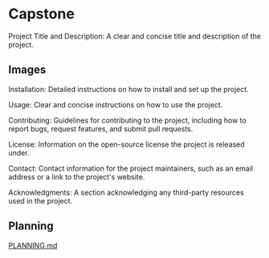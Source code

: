 # Capstone 

Project Title and Description: A clear and concise title and description of the project.

## Images

Installation: Detailed instructions on how to install and set up the project.

Usage: Clear and concise instructions on how to use the project.

Contributing: Guidelines for contributing to the project, including how to report bugs, request features, and submit pull requests.

License: Information on the open-source license the project is released under.

Contact: Contact information for the project maintainers, such as an email address or a link to the project's website.

Acknowledgments: A section acknowledging any third-party resources used in the project.

## Planning

[PLANNING.md](https://github.com/efrainenc/capstone/blob/main/PLANNING.md)